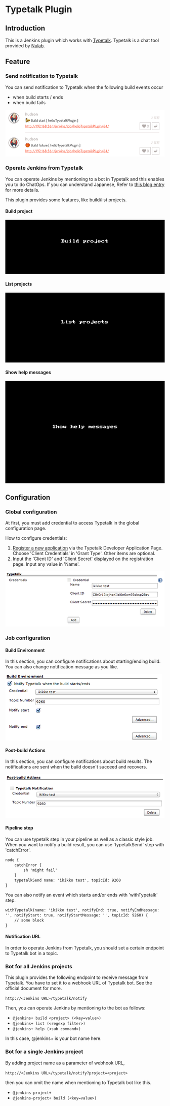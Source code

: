 # Typetalk Plugin

## Introduction

This is a Jenkins plugin which works with [Typetalk](https://typetalk.com/). Typetalk is a chat tool provided by [Nulab](https://nulab.com).

## Feature

### Send notification to Typetalk

You can send notification to Typetalk when the following build events occur

- when build starts / ends
- when build fails

![](docs/images/post_typetalk.png)

### Operate Jenkins from Typetalk

You can operate Jenkins by mentioning to a bot in Typetalk and this enables you to do ChatOps. If you can understand Japanese, Refer to [this blog entry](http://nulab-inc.com/ja/blog/typetalk/chatops-without-programming) for more details.

This plugin provides some features, like build/list projects.

#### Build project

![](docs/images/chatops-build_en.gif)

#### List projects

![](docs/images/chatops-list_en.gif)

#### Show help messages

![](docs/images/chatops-help_en.gif)

## Configuration

### Global configuration

At first, you must add credential to access Typetalk in the global configuration page.

How to configure credentials:

1. [Register a new application](https://typetalk.in/my/develop/applications/register) via the Typetalk Developer Application Page. Choose 'Client Credentials' in 'Grant Type'. Other items are optional.
2. Input the 'Client ID' and 'Client Secret' displayed on the registration page. Input any value in 'Name'.

![](docs/images/global_configuration.png)

### Job configuration

#### Build Environment

In this section, you can configure notifications about starting/ending build.
You can also change notification message as you like.

![](docs/images/build_environment.png)

#### Post-build Actions

In this section, you can configure notifications about build results.
The notifications are sent when the build doesn't succeed and recovers.

![](docs/images/post_build_actions.png)

#### Pipeline step

You can use typetalk step in your pipeline as well as a classic style job.
When you want to notify a build result, you can use 'typetalkSend' step with 'catchError'.

```
node {
    catchError {
        sh 'might fail'
    }
    typetalkSend name: 'ikikko test', topicId: 9260
}
```

You can also notify an event which starts and/or ends with 'withTypetalk' step.

```
withTypetalk(name: 'ikikko test', notifyEnd: true, notifyEndMessage: '', notifyStart: true, notifyStartMessage: '', topicId: 9260) {
    // some block
}
```

#### Notification URL

In order to operate Jenkins from Typetalk, you should set a certain endpoint to Typetalk bot in a topic.

### Bot for all Jenkins projects

This plugin provides the following endpoint to receive message from Typetalk. You have to set it to a webhook URL of Typetalk bot. See the official document for more.

`http://<Jenkins URL>/typetalk/notify`

Then, you can operate Jenkins by mentioning to the bot as follows:

- `@jenkins+ build <project> (<key=value>)`
- `@jenkins+ list (<regexp filter>)`
- `@jenkins+ help (<sub command>)`

In this case, @jenkins+ is your bot name here.

### Bot for a single Jenkins project

By adding project name as a parameter of webhook URL,

`http://<Jenkins URL>/typetalk/notify?project=<project>`

then you can omit the name when mentioning to Typetalk bot like this.

- `@jenkins-project+`
- `@jenkins-project+ build (<key=value>)`
